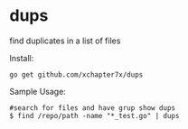 # dups
find duplicates in a list of files

Install:

```
go get github.com/xchapter7x/dups
```

Sample Usage:

```
#search for files and have grup show dups
$ find /repo/path -name "*_test.go" | dups
```
